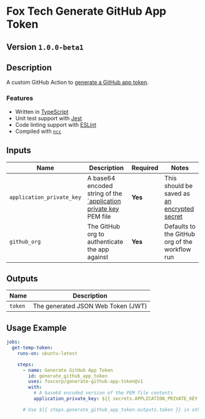 # Fox Tech Generate GitHub App Token

## Version `1.0.0-beta1`

## Description

A custom GitHub Action to [generate a GitHub app token](https://docs.github.com/en/developers/apps/building-github-apps/authenticating-with-github-apps#authenticating-as-a-github-app).

### Features

- Written in [TypeScript](https://www.typescriptlang.org/)
- Unit test support with [Jest](https://jestjs.io/docs/en/getting-started)
- Code linting support with [ESLint](https://eslint.org/)
- Compiled with [`ncc`](https://github.com/vercel/ncc)

## Inputs

| Name | Description | Required | Notes |
|---|---|---|---|
| `application_private_key` | A base64 encoded string of the [`application private key](https://docs.github.com/en/developers/apps/building-github-apps/authenticating-with-github-apps#generating-a-private-key) PEM file | **Yes** | This should be saved as [an encrypted secret](https://docs.github.com/en/actions/security-guides/encrypted-secrets) |
| `github_org` | The GitHub org to authenticate the app against | **Yes** | Defaults to the GitHub org of the workflow run |
## Outputs

| Name | Description |
|---|---|
| `token` | The generated JSON Web Token (JWT) |

## Usage Example


```yml
jobs:
  get-temp-token:
    runs-on: ubuntu-latest

    steps:
      - name: Generate GitHub App Token
        id: generate_github_app_token
        uses: foxcorp/generate-github-app-token@v1
        with:
          # A base64 encoded version of the PEM file contents
          application_private_key: ${{ secrets.APPLICATION_PRIVATE_KEY }}

      # Use ${{ steps.generate_github_app_token.outputs.token }} in other steps as needed